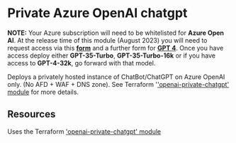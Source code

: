 # Private Azure OpenAI chatgpt

**NOTE:** Your Azure subscription will need to be whitelisted for **Azure Open AI**. At the release time of this module (August 2023) you will need to request access via this **[form](https://aka.ms/oai/access)** and a further form for **[GPT 4](https://customervoice.microsoft.com/Pages/ResponsePage.aspx?id=v4j5cvGGr0GRqy180BHbR7en2Ais5pxKtso_Pz4b1_xURjE4QlhVUERGQ1NXOTlNT0w1NldTWjJCMSQlQCN0PWcu)**. Once you have access deploy either **GPT-35-Turbo**, **GPT-35-Turbo-16k** or if you have access to **GPT-4-32k**, go forward with that model.  

Deploys a privately hosted instance of ChatBot/ChatGPT on Azure OpenAI only. (No AFD + WAF + DNS zone). See Terraform '['openai-private-chatgpt' module](https://registry.terraform.io/modules/Pwd9000-ML/openai-private-chatgpt/azurerm/latest) for more details.

## Resources
Uses the Terraform ['openai-private-chatgpt' module](https://registry.terraform.io/modules/Pwd9000-ML/openai-private-chatgpt/azurerm/latest)
